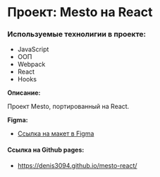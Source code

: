 # Проект: Mesto на React

### Используемые технолигии в проекте:
* JavaScript
* ООП
* Webpack
* React
* Hooks


**Описание:**

Проект Mesto, портированный на React.

**Figma:**

* [Ссылка на макет в Figma](https://www.figma.com/file/2cn9N9jSkmxD84oJik7xL7/JavaScript.-Sprint-4?node-id=0%3A1)

#### Ссылка на Github pages:

* https://denis3094.github.io/mesto-react/

